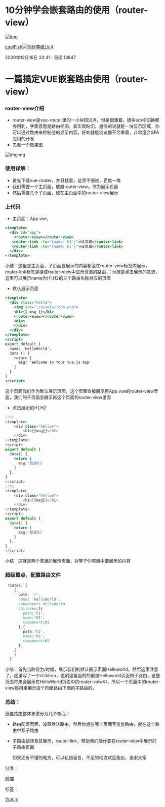 # 10分钟学会嵌套路由的使用（router-view）

[![img](https://p3-passport.byteimg.com/img/user-avatar/9612516141ada9f82b55ad6b2f1fb5c0~100x100.awebp)](https://juejin.cn/user/1292681406843214)

[coolFish![创作等级LV.4](https://p6-juejin.byteimg.com/tos-cn-i-k3u1fbpfcp/1f4453379f1d416ca00c3619e796d330~tplv-k3u1fbpfcp-no-mark:0:0:0:0.awebp)](https://juejin.cn/user/1292681406843214)

2020年12月16日 22:41 · 阅读 13647

# 一篇搞定VUE嵌套路由使用（router-view）

### router-view介绍

- router-view是vue-router里的一小块知识点，但是很重要，很多tab栏切换都会用到，字面意思是路由视图，其实很贴切，通俗的说就是一块显示区域，你可以通过路由来控制他的显示内容，好处就是浏览器不会重载，非常适合SPA应用的开发
- 先看一个效果图

![img](https://p3-juejin.byteimg.com/tos-cn-i-k3u1fbpfcp/df17e2ba60c04f2ead5782260dfd0741~tplv-k3u1fbpfcp-zoom-in-crop-mark:4536:0:0:0.awebp)img

### 使用详解：

- 首先下载vue-router，并且挂载，这里不细说，百度一堆
- 我们需要一个主页面，放置router-view，作为展示页面
- 然后需要几个子页面，放在主页面中的router-view展示

### 上代码

- 主页面：App.vue,

```xml
<template>
  <div id="app">
    <router-view></router-view>
   <router-link :to="{name:'H1'}">H1页面</router-link>
   <router-link :to="{name:'H2'}">H2页面</router-link>
  </div>
</template>
```

小结：这里是主页面，子页面要展示的内容都会在router-view标签内展示，router-link标签是操控router-view中显示页面的路由，：to就是点击展示的意思，这里可以展示name为H1,H2的三个路由名称对应的页面

- 默认展示页面

```xml
<template>
  <div class="hello">
    <img src="./assets/logo.png">
    <h1>{{ msg }}</h1>
    <router-view></router-view>
    <div>
    </div>
  </div>
</template>
<script>
export default {
  name: 'HelloWorld',
  data () {
    return {
      msg: 'Welcome to Your Vue.js App'
    }
  }
}
</script>
```

这个页面我们作为默认展示页面，这个页面会被展示再App.vue的router-view里面，我们的子页面会展示再这个页面的router-view里面

- 点击展示的H1,H2

```javascript
//h1
<template>
    <div class="hellow">
        <h1>{{msg}}</h1>
    </div>
</template>
<script>
export default {
  data() {
    return {
      msg:'我是h1'
    }
  },
}
</script>
//h2
<template>
    <div class="hellow">
      	<h1>{{msg}}</h1>
    </div>
</template>
<script>
export default {
  data() {
    return {
      msg:'我是h2'
    }
  },
}
</script>
```

小结：这就是两个普通的展示页面，对等于你项目中要展示的内容

### 超级重点，配置路由文件

```css
 routes: [
    {
      path: '/',
      name: 'HelloWorld',
      component: HelloWorld,
      children:[{
        path:'h1',
        name:'H1',
        component:H1
      },{
        path:'h2',
        name:'H2',
        component:H2
      },
    ]
    }
  ]
```

小结：首先当路径为/时候，展示我们的默认展示页面Helloworld，然后这里注意了，这里写了一个children，说明这里面的的都是Helloworld页面的子路由，这些页面将来会展示在HelloWorld页面中的router-view中，所以一个页面中的router-view是用来展示这个页面路由下面的子路由的，

### 总结：

嵌套路由整体来说分为几个核心：

- 路由配置页面，设置默认路由，然后你想在哪个页面写嵌套路由，就在这个路由中写子路由

- 子路由跳转及其展示，router-link，帮助我们操作要在router-view中展示的子路由页面

  如果还有不懂的地方，可以私信留言，不足的地方欢迎指出，谢谢大家

分类：

[前端](https://juejin.cn/frontend)

标签：

[Vue.js](https://juejin.cn/tag/Vue.js)
